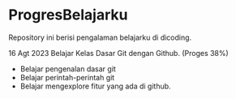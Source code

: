 # ProgresBelajarku
Repository ini berisi pengalaman belajarku di dicoding.

16 Agt 2023
Belajar Kelas Dasar Git dengan Github. (Proges 38%)
  * Belajar pengenalan dasar git
  * Belajar perintah-perintah git
  * Belajar mengexplore fitur yang ada di github.
